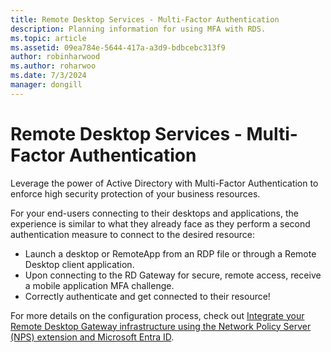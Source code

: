 ```yaml
---
title: Remote Desktop Services - Multi-Factor Authentication
description: Planning information for using MFA with RDS.
ms.topic: article
ms.assetid: 09ea784e-5644-417a-a3d9-bdbcebc313f9
author: robinharwood
ms.author: roharwoo
ms.date: 7/3/2024
manager: dongill
---
```

# Remote Desktop Services - Multi-Factor Authentication

>

Leverage the power of Active Directory with Multi-Factor Authentication to enforce high security protection of your business resources.

For your end-users connecting to their desktops and applications, the experience is similar to what they already face as they perform a second authentication measure to connect to the desired resource:

- Launch a desktop or RemoteApp from an RDP file or through a Remote Desktop client application.
- Upon connecting to the RD Gateway for secure, remote access, receive a mobile application MFA challenge.
- Correctly authenticate and get connected to their resource!

For more details on the configuration process, check out [Integrate your Remote Desktop Gateway infrastructure using the Network Policy Server (NPS) extension and Microsoft Entra ID](/azure/multi-factor-authentication/nps-extension-remote-desktop-gateway).
